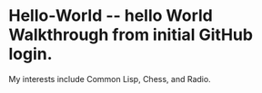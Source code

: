 # Hello-World -- hello World Walkthrough from initial GitHub login.
My interests include Common Lisp, Chess, and Radio.
